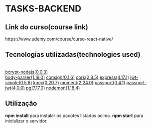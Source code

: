 <h1>TASKS-BACKEND</h1>

<h2>Link do curso(course link)</h2>
https://www.udemy.com/course/curso-react-native/

<h2>Tecnologias utilizadas(technologies used)</h2><br />
<a href="https://www.npmjs.com/package/bcrypt-nodejs">bcrypt-nodejs(0.0.3)</a><br />
<a href="https://www.npmjs.com/package/body-parser">body-parser(1.19.0)</a>
<a href="https://www.npmjs.com/package/consign">consign(0.1.6)</a>
<a href="https://www.npmjs.com/package/cors">cors(2.8.5)</a>
<a href="https://www.npmjs.com/package/express">express(4.17.1)</a>
<a href="https://www.npmjs.com/package/jwt-simple">jwt-simple(0.5.6)</a>
<a href="https://www.npmjs.com/package/knex">knex(0.20.7)</a>
<a href="https://www.npmjs.com/package/moment">moment(2.24.0)</a>
<a href="https://www.npmjs.com/package/passport">passport(0.4.1)</a>
<a href="https://www.npmjs.com/package/passport-jwt">passport-jwt(4.0.0)</a>
<a href="https://www.npmjs.com/package/pg">pg(7.17.0)</a>
<a href="https://www.npmjs.com/package/nodemon">nodemon(1.18.4)</a>

<h2>Utilização</h2>

<strong>npm install</strong> para instalar os pacotes listados acima.
<strong>npm start</strong> para inicializar o servidor.
